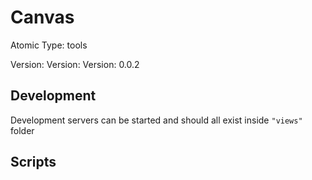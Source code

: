 # Canvas

Atomic Type: tools

Version: Version: Version: 0.0.2



## Development

Development servers can be started and should all exist inside `"views"` folder

## Scripts
